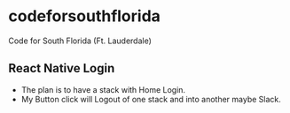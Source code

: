 # codeforsouthflorida

Code for South Florida (Ft. Lauderdale)

## React Native Login

- The plan is to have a stack with Home Login.
- My Button click will Logout of one stack and into another maybe Slack.
